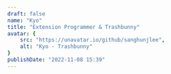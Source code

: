 ```yaml
---
draft: false
name: "Kyo"
title: "Extension Programmer & Trashbunny"
avatar: {
    src: "https://unavatar.io/github/sanghunjlee",
    alt: "Kyo - Trashbunny"
}
publishDate: "2022-11-08 15:39"
---
```

